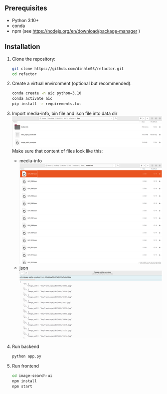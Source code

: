 

## Prerequisites

- Python 3.10+
- conda
- npm (see https://nodejs.org/en/download/package-manager )

## Installation

1. Clone the repository:
   ```bash
   git clone https://github.com/dinhln03/refactor.git
   cd refactor
   ```

2. Create a virtual environment (optional but recommended):
   ```bash
   conda create -n aic python=3.10 
   conda activate aic
   pip install -r requirements.txt
   ```

3. Import media-info, bin file and ison file into data dir
   ![alt text](image.png)
    Make sure that content of files look like this:
    - media-info
    ![alt text](image-1.png)
    - json
    ![alt text](image-2.png)

4. Run backend
   ```bash
   python app.py
   ```

5. Run frontend
   ```bash
   cd image-search-ui
   npm install
   npm start
   ```